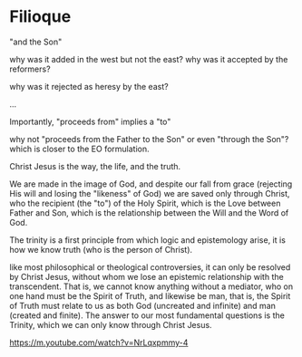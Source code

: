 # Filioque

"and the Son"

why was it added in the west but not the east? why was it accepted by the reformers?

why was it rejected as heresy by the east?

... 


Importantly, "proceeds from" implies a "to"

why not "proceeds from the Father to the Son"
or even "through the Son"? which is closer to the EO formulation.

Christ Jesus is the way, the life, and the truth.

We are made in the image of God, and despite our fall from grace (rejecting His will and losing the "likeness" of God) we are saved only through Christ, who the recipient (the "to") of the Holy Spirit, which is the Love between Father and Son, which is the relationship between the Will and the Word of God.

The trinity is a first principle from which logic and epistemology arise, it is how we know truth (who is the person of Christ).

like most philosophical or theological controversies, it can only be resolved by Christ Jesus, without whom we lose an epistemic relationship with the transcendent. That is, we cannot know anything without a mediator, who on one hand must be the Spirit of Truth, and likewise be man, that is, the Spirit of Truth must relate to us as both God (uncreated and infinite) and man (created and finite).
The answer to our most fundamental questions is the Trinity, which we can only know through Christ Jesus.




https://m.youtube.com/watch?v=NrLqxpmmy-4





























